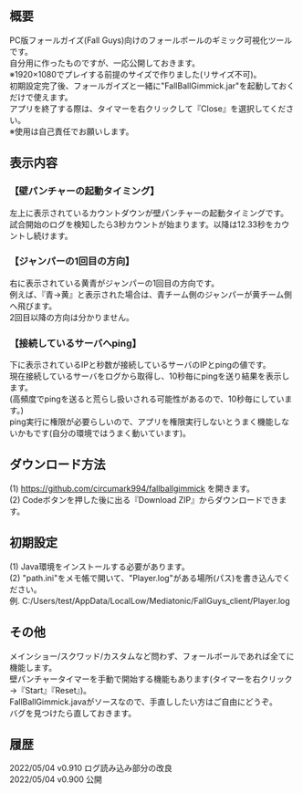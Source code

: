 ﻿## 概要  
PC版フォールガイズ(Fall Guys)向けのフォールボールのギミック可視化ツールです。  
自分用に作ったものですが、一応公開しておきます。  
※1920×1080でプレイする前提のサイズで作りました(リサイズ不可)。  
初期設定完了後、フォールガイズと一緒に"FallBallGimmick.jar"を起動しておくだけで使えます。  
アプリを終了する際は、タイマーを右クリックして『Close』を選択してください。  
※使用は自己責任でお願いします。  
  
## 表示内容  
  
### 【壁パンチャーの起動タイミング】  
左上に表示されているカウントダウンが壁パンチャーの起動タイミングです。  
試合開始のログを検知したら3秒カウントが始まります。以降は12.33秒をカウントし続けます。  
  
### 【ジャンパーの1回目の方向】  
右に表示されている黄青がジャンパーの1回目の方向です。  
例えば、『青→黄』と表示された場合は、青チーム側のジャンパーが黄チーム側へ飛びます。  
2回目以降の方向は分かりません。  
  
### 【接続しているサーバへping】  
下に表示されているIPと秒数が接続しているサーバのIPとpingの値です。  
現在接続しているサーバをログから取得し、10秒毎にpingを送り結果を表示します。  
(高頻度でpingを送ると荒らし扱いされる可能性があるので、10秒毎にしています。)  
ping実行に権限が必要らしいので、アプリを権限実行しないとうまく機能しないかもです(自分の環境ではうまく動いています)。  
  
## ダウンロード方法  
(1) https://github.com/circumark994/fallballgimmick を開きます。  
(2) Codeボタンを押した後に出る『Download ZIP』からダウンロードできます。  
  
## 初期設定  
(1) Java環境をインストールする必要があります。  
(2) "path.ini"をメモ帳で開いて、"Player.log"がある場所(パス)を書き込んでください。  
   例. C:/Users/test/AppData/LocalLow/Mediatonic/FallGuys_client/Player.log  
  
## その他  
メインショー/スクワッド/カスタムなど問わず、フォールボールであれば全てに機能します。  
壁パンチャータイマーを手動で開始する機能もあります(タイマーを右クリック→『Start』『Reset』)。  
FallBallGimmick.javaがソースなので、手直ししたい方はご自由にどうぞ。  
バグを見つけたら直しておきます。  
  
## 履歴  
2022/05/04 v0.910 ログ読み込み部分の改良  
2022/05/04 v0.900 公開  
